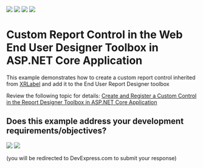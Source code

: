 <!-- default badges list -->
![](https://img.shields.io/endpoint?url=https://codecentral.devexpress.com/api/v1/VersionRange/329822299/20.2.3%2B)
[![](https://img.shields.io/badge/Open_in_DevExpress_Support_Center-FF7200?style=flat-square&logo=DevExpress&logoColor=white)](https://supportcenter.devexpress.com/ticket/details/T965031)
[![](https://img.shields.io/badge/📖_How_to_use_DevExpress_Examples-e9f6fc?style=flat-square)](https://docs.devexpress.com/GeneralInformation/403183)
[![](https://img.shields.io/badge/💬_Leave_Feedback-feecdd?style=flat-square)](#does-this-example-address-your-development-requirementsobjectives)
<!-- default badges end -->
# Custom Report Control in the Web End User Designer Toolbox in ASP.NET Core Application

This example demonstrates how to create a custom report control inherited from [XRLabel](https://docs.devexpress.com/XtraReports/DevExpress.XtraReports.UI.XRLabel) and add it to the End User Report Designer toolbox


Review the following topic for details: [Create and Register a Custom Control in the Report Designer Toolbox in ASP.NET Core Application](https://docs.devexpress.com/XtraReports/402553/)
<!-- feedback -->
## Does this example address your development requirements/objectives?

[<img src="https://www.devexpress.com/support/examples/i/yes-button.svg"/>](https://www.devexpress.com/support/examples/survey.xml?utm_source=github&utm_campaign=reporting-asp-net-core-create-custom-control&~~~was_helpful=yes) [<img src="https://www.devexpress.com/support/examples/i/no-button.svg"/>](https://www.devexpress.com/support/examples/survey.xml?utm_source=github&utm_campaign=reporting-asp-net-core-create-custom-control&~~~was_helpful=no)

(you will be redirected to DevExpress.com to submit your response)
<!-- feedback end -->
